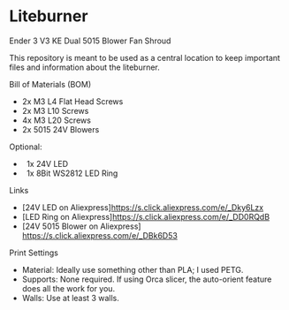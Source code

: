 # Liteburner

Ender 3 V3 KE Dual 5015 Blower Fan Shroud

This repository is meant to be used as a central location to keep important files and information about the liteburner.

Bill of Materials (BOM)

* 2x M3 L4 Flat Head Screws
* 2x M3 L10 Screws
* 4x M3 L20 Screws
* 2x 5015 24V Blowers

Optional:

*   1x 24V LED
*   1x 8Bit WS2812 LED Ring

Links

* [24V LED on Aliexpress]<https://s.click.aliexpress.com/e/_Dky6Lzx>
* [LED Ring on Aliexpress]<https://s.click.aliexpress.com/e/_DD0RQdB>
* [24V 5015 Blower on Aliexpress] <https://s.click.aliexpress.com/e/_DBk6D53>

Print Settings

* Material: Ideally use something other than PLA; I used PETG.
* Supports: None required. If using Orca slicer, the auto-orient feature does all the work for you.
* Walls: Use at least 3 walls.
  